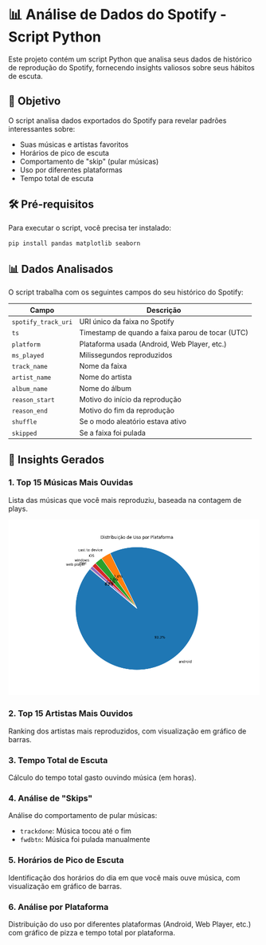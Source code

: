 # 📊 Análise de Dados do Spotify - Script Python

Este projeto contém um script Python que analisa seus dados de histórico de reprodução do Spotify, fornecendo insights valiosos sobre seus hábitos de escuta.

## 🎯 Objetivo

O script analisa dados exportados do Spotify para revelar padrões interessantes sobre:
- Suas músicas e artistas favoritos
- Horários de pico de escuta
- Comportamento de "skip" (pular músicas)
- Uso por diferentes plataformas
- Tempo total de escuta


## 🛠️ Pré-requisitos

Para executar o script, você precisa ter instalado:

```bash
pip install pandas matplotlib seaborn
```

## 📊 Dados Analisados

O script trabalha com os seguintes campos do seu histórico do Spotify:

| Campo | Descrição |
|-------|-----------|
| `spotify_track_uri` | URI único da faixa no Spotify |
| `ts` | Timestamp de quando a faixa parou de tocar (UTC) |
| `platform` | Plataforma usada (Android, Web Player, etc.) |
| `ms_played` | Milissegundos reproduzidos |
| `track_name` | Nome da faixa |
| `artist_name` | Nome do artista |
| `album_name` | Nome do álbum |
| `reason_start` | Motivo do início da reprodução |
| `reason_end` | Motivo do fim da reprodução |
| `shuffle` | Se o modo aleatório estava ativo |
| `skipped` | Se a faixa foi pulada |

## 🎵 Insights Gerados

### 1. Top 15 Músicas Mais Ouvidas
Lista das músicas que você mais reproduziu, baseada na contagem de plays.

![Gráfico de Análise 1](Figure_1.png)

### 2. Top 15 Artistas Mais Ouvidos
Ranking dos artistas mais reproduzidos, com visualização em gráfico de barras.

### 3. Tempo Total de Escuta
Cálculo do tempo total gasto ouvindo música (em horas).

### 4. Análise de "Skips"
Análise do comportamento de pular músicas:
- `trackdone`: Música tocou até o fim
- `fwdbtn`: Música foi pulada manualmente

### 5. Horários de Pico de Escuta
Identificação dos horários do dia em que você mais ouve música, com visualização em gráfico de barras.

### 6. Análise por Plataforma
Distribuição do uso por diferentes plataformas (Android, Web Player, etc.) com gráfico de pizza e tempo total por plataforma.






